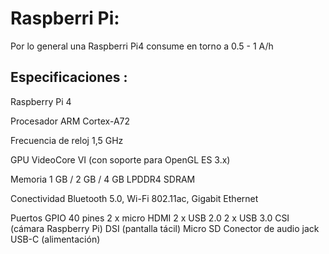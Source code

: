 # Raspberri Pi:

Por lo general una Raspberri Pi4 consume en torno a 0.5 - 1 A/h 


 ## Especificaciones : 
Raspberry Pi 4

Procesador ARM Cortex-A72

Frecuencia de reloj 1,5 GHz

GPU VideoCore VI (con soporte para OpenGL ES 3.x)

Memoria 1 GB / 2 GB / 4 GB LPDDR4 SDRAM

Conectividad Bluetooth 5.0, Wi-Fi 802.11ac, Gigabit Ethernet

Puertos  GPIO 40 pines 2 x micro HDMI 2 x USB 2.0 2 x USB 3.0 CSI (cámara Raspberry Pi) DSI (pantalla tácil) Micro SD Conector de audio jack USB-C (alimentación)
